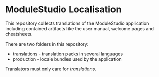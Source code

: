 # ModuleStudio Localisation

This repository collects translations of the ModuleStudio application including
contained artifacts like the user manual, welcome pages and cheatsheets.

There are two folders in this repository:

  * translations - translation packs in several languages
  * production - locale bundles used by the application

Translators must only care for *translations*.
